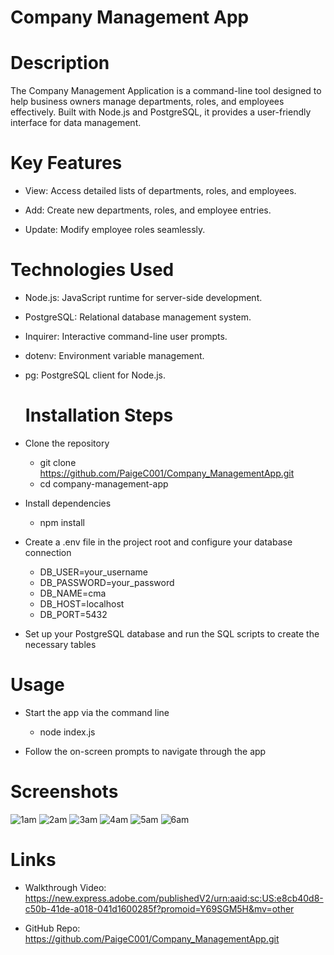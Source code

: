 # Company Management App

# Description 

The Company Management Application is a command-line tool designed to help business owners manage departments, roles, and employees effectively. Built with Node.js and PostgreSQL, it provides a user-friendly interface for data management.

# Key Features

- View: Access detailed lists of departments, roles, and employees.
  
- Add: Create new departments, roles, and employee entries.
  
- Update: Modify employee roles seamlessly.

 # Technologies Used

- Node.js: JavaScript runtime for server-side development.
  
- PostgreSQL: Relational database management system.
 
- Inquirer: Interactive command-line user prompts.

- dotenv: Environment variable management.

- pg: PostgreSQL client for Node.js.

  # Installation Steps

- Clone the repository
  - git clone https://github.com/PaigeC001/Company_ManagementApp.git
  - cd company-management-app

- Install dependencies
  - npm install
 
- Create a .env file in the project root and configure your database connection
  - DB_USER=your_username
  - DB_PASSWORD=your_password
  - DB_NAME=cma
  - DB_HOST=localhost
  - DB_PORT=5432

 - Set up your PostgreSQL database and run the SQL scripts to create the necessary tables

 # Usage

- Start the app via the command line
  - node index.js

- Follow the on-screen prompts to navigate through the app

# Screenshots

![1am](https://github.com/user-attachments/assets/31c9e761-f096-4dd1-8eab-572f81063f78)
![2am](https://github.com/user-attachments/assets/e9c0081b-8f27-4e89-939b-ca0df361c462)
![3am](https://github.com/user-attachments/assets/47949a27-10fa-418d-8a7a-e1550d35731e)
![4am](https://github.com/user-attachments/assets/bff9e5e2-a561-4a0c-9500-b46602ca34dd)
![5am](https://github.com/user-attachments/assets/d56e23e5-89ea-4e6c-ac00-f4c3060e518c)
![6am](https://github.com/user-attachments/assets/f1ff4d0a-6997-4975-b375-3a6e2b5a58f9)

# Links

- Walkthrough Video: https://new.express.adobe.com/publishedV2/urn:aaid:sc:US:e8cb40d8-c50b-41de-a018-041d1600285f?promoid=Y69SGM5H&mv=other
  

- GitHub Repo: https://github.com/PaigeC001/Company_ManagementApp.git 

